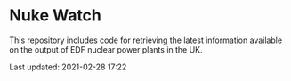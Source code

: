 # Nuke Watch

This repository includes code for retrieving the latest information available on the output of EDF nuclear power plants in the UK.

Last updated: 2021-02-28 17:22